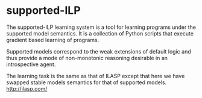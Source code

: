 # supported-ILP

The supported-ILP learning system is a tool for learning programs under the supported model semantics. It is a collection of Python scripts that execute gradient based learning of programs.

Supported models correspond to the weak extensions of default logic and thus provide a mode of non-monotonic reasoning desirable in an introspective agent.
 
The learning task is the same as that of ILASP except that here we have swapped stable models semantics for that of supported models.
http://ilasp.com/
